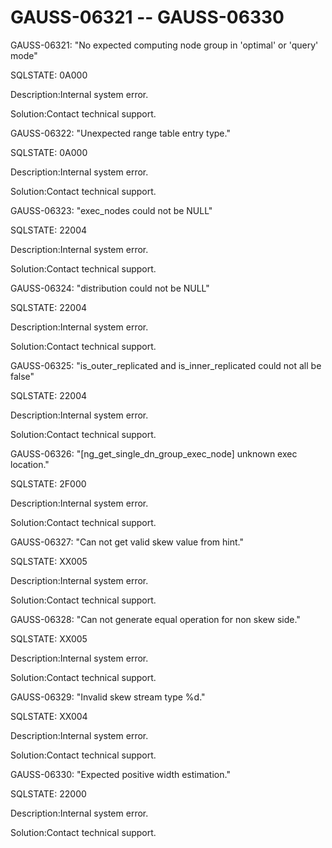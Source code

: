# GAUSS-06321 -- GAUSS-06330<a name="EN-US_TOPIC_0302072997"></a>

GAUSS-06321: "No expected computing node group in 'optimal' or 'query' mode"

SQLSTATE: 0A000

Description:Internal system error.

Solution:Contact technical support.

GAUSS-06322: "Unexpected range table entry type."

SQLSTATE: 0A000

Description:Internal system error.

Solution:Contact technical support.

GAUSS-06323: "exec\_nodes could not be NULL"

SQLSTATE: 22004

Description:Internal system error.

Solution:Contact technical support.

GAUSS-06324: "distribution could not be NULL"

SQLSTATE: 22004

Description:Internal system error.

Solution:Contact technical support.

GAUSS-06325: "is\_outer\_replicated and is\_inner\_replicated could not all be false"

SQLSTATE: 22004

Description:Internal system error.

Solution:Contact technical support.

GAUSS-06326: "\[ng\_get\_single\_dn\_group\_exec\_node\] unknown exec location."

SQLSTATE: 2F000

Description:Internal system error.

Solution:Contact technical support.

GAUSS-06327: "Can not get valid skew value from hint."

SQLSTATE: XX005

Description:Internal system error.

Solution:Contact technical support.

GAUSS-06328: "Can not generate equal operation for non skew side."

SQLSTATE: XX005

Description:Internal system error.

Solution:Contact technical support.

GAUSS-06329: "Invalid skew stream type %d."

SQLSTATE: XX004

Description:Internal system error.

Solution:Contact technical support.

GAUSS-06330: "Expected positive width estimation."

SQLSTATE: 22000

Description:Internal system error.

Solution:Contact technical support.

